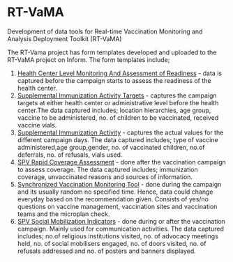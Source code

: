 # RT-VaMA
Development of data tools for Real-time Vaccination Monitoring and Analysis Deployment Toolkit (RT-VaMA)

The RT-Vama project has form templates developed and uploaded to the RT-VaMA project on Inform. The form templates include;

1. [Health Center Level Monitoring And Assessment of Readiness](https://docs.google.com/spreadsheets/d/1OxO4w6VWKYusa2OvKE2YJdzgCaD6KtUGDta1pDFqZKA/edit#gid=0) - data is captured before the campaign starts to assess the readiness of the health center.
2. [Supplemental Immunization Activity Targets](https://docs.google.com/spreadsheets/d/1pz_fTkwNVtyJKR5opKOUEFtMaUKbceTdhb2ustBF1Og/edit#gid=0) - captures the campaign targets at either health center or administrative level before the health center.The data captured includes; location hierarchies, age group, vaccine to be administered, no. of children to be vaccinated, received vaccine vials.
3. [Supplemental Immunization Activity](https://docs.google.com/spreadsheets/d/1nf6MieEE8eTnhfK5479qrtkjpAmOJ1NF/edit#gid=88380113) - captures the actual values for the different campaign days. The data captured includes; type of vaccine administered,age group,gender, no. of vaccinated children, no.of deferrals, no. of refusals, vials used.
4. [SPV Rapid Coverage Assessment](https://docs.google.com/spreadsheets/d/1SbFKz2o_fFTBStcAFKd_BsMswxyk6KCondzGk_MI72Q/edit#gid=0) - done after the vaccination campaign to assess coverage. The data captured includes; immunization coverage, unvaccinated reasons and sources of information.
5. [Synchronized Vaccination Monitoring Tool](https://docs.google.com/spreadsheets/d/1cKpTgs_zCiyt21JQPOHrVBlfHiA8-8ikoE-nS_RVnhM/edit#gid=0) - done during the campaign and its usually random no specified time. Hence, data could change everyday based on the recommendation given. Consists of yes/no questions on vaccine management, vaccination sites and vaccination teams and the microplan check.
6. [SPV Social Mobilization Indicators](https://docs.google.com/spreadsheets/d/1nv99rrBvXO_Bw5GqUBYEk5ycOIstp8hw2NHXwXuwrqs/edit#gid=0) - done during or after the vaccination campaign. Mainly used for communication activities. The data captured includes; no.of religious institutions visited, no. of advocacy meetings held, no. of social mobilisers engaged, no. of doors visited, no. of refusals addressed and no. of posters and banners displayed.
